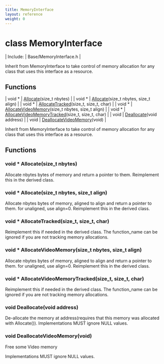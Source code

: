 ```yaml
---
title: MemoryInterface
layout: reference
weight: 0
---
```

class MemoryInterface
===

| Include: | Base/MemoryInterface.h |

Inherit from MemoryInterface to take control of memory allocation for any class that uses
this interface as a resource.
  


Functions
---

| void * | [Allocate](#Allocate)(size_t nbytes) |
| void * | [Allocate](#Allocate)(size_t nbytes, size_t align) |
| void * | [AllocateTracked](#AllocateTracked)(size_t, size_t, char) |
| void * | [AllocateVideoMemory](#AllocateVideoMemory)(size_t nbytes, size_t align) |
| void * | [AllocateVideoMemoryTracked](#AllocateVideoMemoryTracked)(size_t, size_t, char) |
| void | [Deallocate](#Deallocate)(void address) |
| void | [DeallocateVideoMemory](#DeallocateVideoMemory)(void) |

Inherit from MemoryInterface to take control of memory allocation for any class that uses
this interface as a resource.
  


Functions
---

### <a name="Allocate"/>void * Allocate(size_t nbytes)
Allocate nbytes bytes of memory and return a pointer to them.
Reimplement this in the derived class.

### <a name="Allocate"/>void * Allocate(size_t nbytes, size_t align)
Allocate nbytes bytes of memory, aligned to align and return a pointer to them. for unaligned, use align=0.
Reimplement this in the derived class.

### <a name="AllocateTracked"/>void * AllocateTracked(size_t, size_t, char)
Reimplement this if needed in the derived class. The function_name can be ignored if you are not tracking memory allocations.

### <a name="AllocateVideoMemory"/>void * AllocateVideoMemory(size_t nbytes, size_t align)
Allocate nbytes bytes of memory, aligned to align and return a pointer to them. for unaligned, use align=0.
Reimplement this in the derived class.

### <a name="AllocateVideoMemoryTracked"/>void * AllocateVideoMemoryTracked(size_t, size_t, char)
Reimplement this if needed in the derived class. The function_name can be ignored if you are not tracking memory allocations.

### <a name="Deallocate"/>void Deallocate(void address)
De-allocate the memory at address(requires that this memory was allocated with Allocate()).
Implementations MUST ignore NULL values.

### <a name="DeallocateVideoMemory"/>void DeallocateVideoMemory(void)
Free some Video memory

Implementations MUST ignore NULL values.
